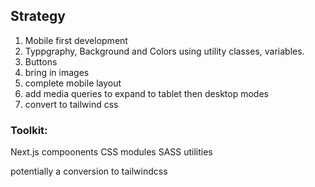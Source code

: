 ## Strategy

1. Mobile first development
2. Typpgraphy, Background and Colors using utility classes, variables.
3. Buttons
4. bring in images
5. complete mobile layout
6. add media queries to expand to tablet then desktop modes
7. convert to tailwind css

### Toolkit:

Next.js compoonents
CSS modules
SASS utilities

potentially a conversion to tailwindcss

